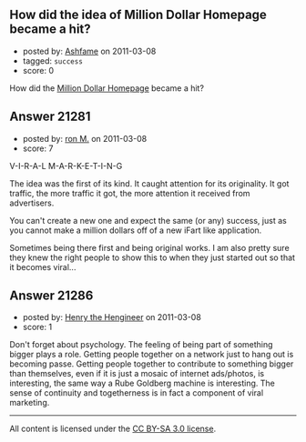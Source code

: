 ## How did the idea of Million Dollar Homepage became a hit?

- posted by: [Ashfame](https://stackexchange.com/users/-1/8340-ashfame) on 2011-03-08
- tagged: `success`
- score: 0

How did the [Million Dollar Homepage][1] became a hit?

  [1]: http://www.milliondollarhomepage.com/


## Answer 21281

- posted by: [ron M.](https://stackexchange.com/users/-1/2122-ron-m) on 2011-03-08
- score: 7

V-I-R-A-L   M-A-R-K-E-T-I-N-G

The idea was the first of its kind. It caught attention for its originality. It got traffic, the more traffic it got, the more attention it received from advertisers.

You can't create a new one and expect the same (or any) success, just as you cannot make a million dollars off of a new iFart like application.

Sometimes being there first and being original works. I am also pretty sure they knew the right people to show this to when they just started out so that it becomes viral... 


## Answer 21286

- posted by: [Henry the Hengineer](https://stackexchange.com/users/-1/1692-henry-the-hengineer) on 2011-03-08
- score: 1

Don't forget about psychology. The feeling of being part of something bigger plays a role. Getting people together on a network just to hang out is becoming passe. Getting people together to contribute to something bigger than themselves, even if it is just a mosaic of internet ads/photos, is interesting, the same way a Rube Goldberg machine is interesting. The sense of continuity and togetherness is in fact a component of viral marketing. 



---

All content is licensed under the [CC BY-SA 3.0 license](https://creativecommons.org/licenses/by-sa/3.0/).
